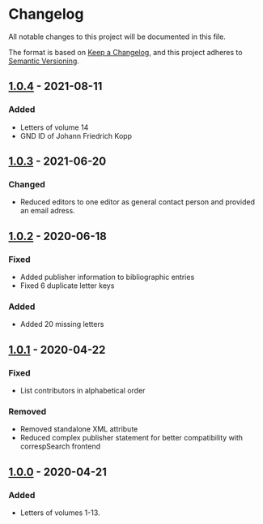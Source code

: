 # Changelog

All notable changes to this project will be documented in this file.

The format is based on [Keep a Changelog](https://keepachangelog.com/en/1.0.0/), and this project adheres to [Semantic Versioning](https://semver.org/spec/v2.0.0.html).

## [1.0.4] - 2021-08-11

### Added

- Letters of volume 14
- GND ID of Johann Friedrich Kopp

## [1.0.3] - 2021-06-20

### Changed

- Reduced editors to one editor as general contact person and provided an email adress.

## [1.0.2] - 2020-06-18

### Fixed

- Added publisher information to bibliographic entries
- Fixed 6 duplicate letter keys

### Added

- Added 20 missing letters

## [1.0.1] - 2020-04-22

### Fixed

- List contributors in alphabetical order

### Removed

- Removed standalone XML attribute
- Reduced complex publisher statement for better compatibility with correspSearch frontend

## [1.0.0] - 2020-04-21

### Added

- Letters of volumes 1-13.

[1.0.4]: https://github.com/saw-leipzig/cmif-gottsched/compare/1.0.3...1.0.4
[1.0.3]: https://github.com/saw-leipzig/cmif-gottsched/compare/1.0.2...1.0.3
[1.0.2]: https://github.com/saw-leipzig/cmif-gottsched/compare/1.0.1...1.0.2
[1.0.1]: https://github.com/saw-leipzig/cmif-gottsched/compare/1.0.0...1.0.1
[1.0.0]: https://github.com/saw-leipzig/cmif-gottsched/releases/tag/1.0.0
